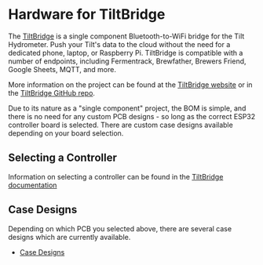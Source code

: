 # Hardware for TiltBridge

The [TiltBridge](http://www.tiltbridge.com/) is a single component Bluetooth-to-WiFi bridge for the Tilt Hydrometer. Push your Tilt's data to the cloud without the need for a dedicated phone, laptop, or Raspberry Pi. TiltBridge is compatible with a number of endpoints, including Fermentrack, Brewfather, Brewers Friend, Google Sheets, MQTT, and more. 

More information on the project can be found at the [TiltBridge website](https://www.tiltbridge.com/) or in the [TiltBridge GitHub repo](https://github.com/thorrak/tiltbridge/). 

Due to its nature as a "single component" project, the BOM is simple, and there is no need for any custom PCB designs - so long as the correct ESP32 controller board is selected. There are custom case designs available depending on your board selection.




## Selecting a Controller

Information on selecting a controller can be found in the [TiltBridge documentation](https://tiltbridge.readthedocs.io/en/master/hardware.html)



## Case Designs

Depending on which PCB you selected above, there are several case designs which are currently available.

- [Case Designs](TiltBridge%20Containers/README.md)

